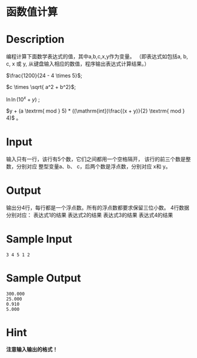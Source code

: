 # 函数值计算

# Description

编程计算下面数学表达式的值，其中a,b,c,x,y作为变量。
（即表达式如包括a, b, c, x 或 y, 从键盘输入相应的数值，程序输出表达式计算结果。）  

$\frac{1200}{24 - 4 \times 5}$;  

$c \times \sqrt{ a^2 + b^2}$;  

$\ln\ln( 10^{x} + y )$ ;  

$y + (a \textrm{ mod  } 5) * ((\mathrm{int})\frac{(x + y)}{2} \textrm{ mod  } 4)$ 。  

# Input

输入只有一行，该行有5个数，它们之间都用一个空格隔开，
该行的前三个数是整数，分别对应 整型变量a、b、 c，后两个数是浮点数，分别对应 x和 y。

# Output

输出分4行，每行都是一个浮点数。所有的浮点数都要求保留三位小数。
4行数据分别对应：
表达式1的结果
表达式2的结果
表达式3的结果
表达式4的结果

# Sample Input

```
3 4 5 1 2
```

# Sample Output

```
300.000
25.000
0.910
5.000
```

# Hint

**注意输入输出的格式！**